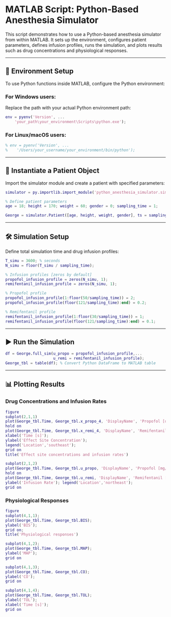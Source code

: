# MATLAB Script: Python-Based Anesthesia Simulator

This script demonstrates how to use a Python-based anesthesia simulator from within MATLAB. It sets up the environment, configures patient parameters, defines infusion profiles, runs the simulation, and plots results such as drug concentrations and physiological responses.

---

## 🧪 Environment Setup

To use Python functions inside MATLAB, configure the Python environment:

### For **Windows** users:

Replace the path with your actual Python environment path:

```matlab
env = pyenv('Version', ...
    'your_path\your_environment\Scripts\python.exe');
```

### For **Linux/macOS** users:

```matlab
% env = pyenv('Version', ...
%    '/Users/your_username/your_environment/bin/python');
```

---

## 🧍 Instantiate a Patient Object

Import the simulator module and create a patient with specified parameters:

```matlab
simulator = py.importlib.import_module('python_anesthesia_simulator.simulator');

% Define patient parameters
age = 18; height = 170; weight = 60; gender = 0; sampling_time = 1;

George = simulator.Patient([age, height, weight, gender], ts = sampling_time);
```

---

## 🛠️ Simulation Setup

Define total simulation time and drug infusion profiles:

```matlab
T_simu = 3600; % seconds
N_simu = floor(T_simu / sampling_time);

% Infusion profiles [zeros by default]
propofol_infusion_profile = zeros(N_simu, 1);
remifentanil_infusion_profile = zeros(N_simu, 1);

% Propofol profile
propofol_infusion_profile(1:floor(50/sampling_time)) = 2;
propofol_infusion_profile(floor(121/sampling_time):end) = 0.2;

% Remifentanil profile
remifentanil_infusion_profile(1:floor(30/sampling_time)) = 1;
remifentanil_infusion_profile(floor(121/sampling_time):end) = 0.1;
```

---

## ▶️ Run the Simulation

```matlab
df = George.full_sim(u_propo = propofol_infusion_profile,...
                     u_remi = remifentanil_infusion_profile);
George_tbl = table(df); % Convert Python DataFrame to MATLAB table
```

---

## 📊 Plotting Results

### Drug Concentrations and Infusion Rates

```matlab
figure
subplot(2,1,1)
plot(George_tbl.Time, George_tbl.x_propo_4, 'DisplayName', 'Propofol [ug/ml]')
hold on
plot(George_tbl.Time, George_tbl.x_remi_4, 'DisplayName', 'Remifentanil [ng/ml]')
xlabel('Time [s]'); 
ylabel('Effect Site Concentration');
legend('Location','southeast'); 
grid on
title('Effect site concentrations and infusion rates')

subplot(2,1,2)
plot(George_tbl.Time, George_tbl.u_propo, 'DisplayName', 'Propofol [mg/s]')
hold on
plot(George_tbl.Time, George_tbl.u_remi, 'DisplayName', 'Remifentanil [ug/s]')
ylabel('Infusion Rate'); legend('Location','northeast');
grid on
```

### Physiological Responses

```matlab
figure
subplot(4,1,1);
plot(George_tbl.Time, George_tbl.BIS);
ylabel('BIS');
grid on;
title('Physiological responses')

subplot(4,1,2);
plot(George_tbl.Time, George_tbl.MAP);
ylabel('MAP');
grid on

subplot(4,1,3);
plot(George_tbl.Time, George_tbl.CO);
ylabel('CO');
grid on

subplot(4,1,4);
plot(George_tbl.Time, George_tbl.TOL);
ylabel('TOL');
xlabel('Time [s]');
grid on
```